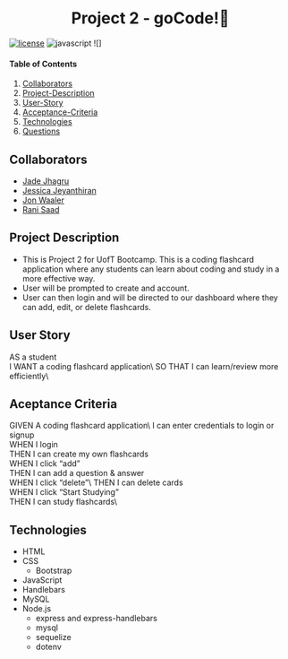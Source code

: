 <h1 align="center">Project 2 - goCode!👋</h1>
<p align="center">

[![license](https://img.shields.io/badge/license-MIT-blue)](https://shields.io) ![javascript](https://img.shields.io/badge/javascript-100%25-ff69b4) ![]

#### Table of Contents
1. [Collaborators](#Collaborators)
2. [Project-Description](#Project-Description)
3. [User-Story](#User-Story)
4. [Acceptance-Criteria](#Acceptance-Criteria)
5. [Technologies](#Technologies)
6. [Questions](#questions)

## Collaborators
* [Jade Jhagru](http://github.com/jadejhagru)
* [Jessica Jeyanthiran](https://github.com/JessicaJeyanthiran)
* [Jon Waaler](https://github.com/JonWaaler)
* [Rani Saad](https://github.com/rsaad86)

## Project Description
* This is Project 2 for UofT Bootcamp. This is a coding flashcard application where any students can learn about coding and study in a more effective way. 
* User will be prompted to create and account.
* User can then login and will be directed to our dashboard where they can add, edit, or delete flashcards.

## User Story 
AS a student\
I WANT a coding flashcard application\ 
SO THAT I can learn/review more efficiently\

## Aceptance Criteria 
GIVEN A coding flashcard application\ 
I can enter credentials to login or signup\
WHEN I login\
THEN I can create my own flashcards\
WHEN I click “add”\
THEN I can add a question & answer\
WHEN I click “delete”\ 
THEN I can delete cards\
WHEN I click “Start Studying”\
THEN I can study flashcards\

## Technologies
* HTML
* CSS
  * Bootstrap
* JavaScript
* Handlebars
* MySQL
* Node.js
  * express and express-handlebars
  * mysql
  * sequelize
  * dotenv
